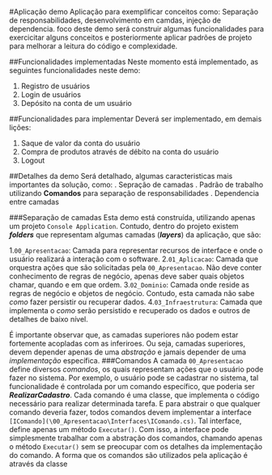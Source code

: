 #Aplicação demo
Aplicação para exemplificar conceitos como: Separação de responsabilidades, desenvolvimento em camdas, injeção de dependencia.
foco deste demo será construir algumas funcionalidades para exercicitar alguns conceitos e posteriormente aplicar padrões de projeto para melhorar a leitura do código e complexidade.

##Funcionalidades implementadas
Neste momento está implementado, as seguintes funcionalidades neste demo:
1. Registro de usuários
2. Login de usuários
3. Depósito na conta de um usuário        

##Funcionalidades para implementar
Deverá ser implementado, em demais lições:
1. Saque de valor da conta do usuário
2. Compra de produtos através de débito na conta do usuário
3. Logout

##Detalhes da demo
Será detalhado, algumas caracteristicas mais importantes da solução, como:
. Sepração de camadas
. Padrão de trabalho utilizando **Comandos** para separação de responsabilidades
. Dependencia entre camadas

###Separação de camadas	
Esta demo está construída, utilizando apenas um projeto ```Console Application```. Contudo, dentro do projeto existem ***folders*** que representam algumas camadas (***layers***) da aplicação, que são:

1.```00_Apresentacao```: Camada para representar recursos de interface e onde o usuário realizará a interação com o software.
2.```01_Aplicacao```: Camada que orquestra ações que são solicitadas pela ```00_Apresentacao```. Não deve conter conhecimento de regras de negócio, apenas deve saber quais objetos chamar, quando e em que ordem.
3.```02_Dominio```: Camada onde reside as regras de negócio e objetos de negócio. Contudo, esta camada não sabe *como* fazer persistir ou recuperar dados.
4.```03_Infraestrutura```: Camada que implementa o *como* serão persistido e recuperado os dados e outros de detalhes de baixo nível.
		
É importante observar que, as camadas superiores não podem estar fortemente acopladas com as inferiroes. Ou seja, camadas superiores, devem depender apenas de uma *abstração* e jamais depender de uma *implementação* específica.
###Comandos	
A camada ```00_Apresentacao``` define diversos *comandos*, os quais representam ações que o usuário pode fazer no sistema. Por exemplo, o usuário pode se cadastrar no sistema, tal funcionalidade é controlada por um comando específico, que poderia ser ***RealizarCadastro***.
Cada comando é uma classe, que implementa o código necessário para realizar determinada tarefa. E para abstrair o que qualquer comando deveria fazer, todos comandos devem implementar a interface ```[IComando](\00_Apresentacao\Interfaces\IComando.cs)```. Tal interface, define apenas um método ```Executar()```.
Com isso, a interface pode simplesmente trabalhar com a abstração dos comandos, chamando apenas o método ```Executar()``` sem se preocupar com os detalhes da implementação do comando.
A forma que os comandos são utilizados pela aplicação é através da classe
	